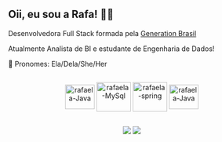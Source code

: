 ## Oii, eu sou a Rafa! 🏳️‍🌈

Desenvolvedora Full Stack formada pela [Generation Brasil](https://brazil.generation.org/)

Atualmente Analista de BI e estudante de Engenharia de Dados! 

🌈 Pronomes: Ela/Dela/She/Her


<div align="center">



  
   ##
  
       
 <img align="center" alt="rafaela-Java" height="50" width="60" src="https://cdn.jsdelivr.net/gh/devicons/devicon/icons/java/java-original-wordmark.svg"> <img align="center" alt="rafaela-MySql" height="60" width="70" src="https://cdn.jsdelivr.net/gh/devicons/devicon/icons/mysql/mysql-original-wordmark.svg" />
 <img align="center" alt="rafaela-spring" height="60" width="70" src="https://cdn.jsdelivr.net/gh/devicons/devicon/icons/spring/spring-original-wordmark.svg" />
 <img align="center" alt="rafaela-Java" height="50" width="60" src="https://cdn.jsdelivr.net/gh/devicons/devicon/icons/git/git-plain-wordmark.svg" />
     
 
  
  ##
  
  <a href="https://www.linkedin.com/in/rafaela-psantos" target="_blank"><img src="https://img.shields.io/badge/-LinkedIn-%230077B5?style=for-the-badge&logo=linkedin&logoColor=white" target="_blank"></a> 
   <a href = "mailto:santos.rafaela2991@gmail.com"><img src="https://img.shields.io/badge/Gmail-D14836?style=for-the-badge&logo=gmail&logoColor=white" target="_blank"></a>
  
 
    

    
